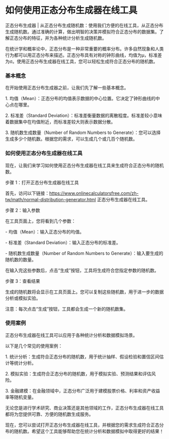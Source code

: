 如何使用正态分布生成器在线工具
===============

正态分布生成器 | 从正态分布生成随机数：使用我们方便的在线工具，从正态分布生成随机数。通过准确的计算，做出明智的决策并模拟符合正态分布的数据集。了解正态分布的特征，并为各种统计分析生成随机数。

在统计学和概率论中，正态分布是一种非常重要的概率分布。许多自然现象和人类行为都可以用正态分布来描述。正态分布具有对称的钟形曲线，均值为μ，标准差为σ。使用正态分布生成器在线工具，您可以轻松生成符合正态分布的随机数。

### 基本概念

在开始使用正态分布生成器之前，让我们先了解一些基本概念。

1\. 均值（Mean）：正态分布的均值表示数据的中心位置。它决定了钟形曲线的中心点在哪里。

2\. 标准差（Standard Deviation）：标准差衡量数据的离散程度。标准差较小意味着数据集中在均值附近，而标准差较大则表示数据分散。

3\. 随机数生成数量（Number of Random Numbers to Generate）：您可以选择生成多少个随机数。根据您的需求，可以生成几个或几百个随机数。

### 如何使用正态分布生成器在线工具

现在，让我们来学习如何使用正态分布生成器在线工具来生成符合正态分布的随机数。

步骤 1：打开正态分布生成器在线工具

首先，访问以下链接：https://www.onlinecalculatorsfree.com/zh-tw/math/normal-distribution-generator.html 正态分布生成器在线工具。

步骤 2：输入参数

在工具页面上，您将看到几个参数：

\- 均值（Mean）：输入正态分布的均值。

\- 标准差（Standard Deviation）：输入正态分布的标准差。

\- 随机数生成数量（Number of Random Numbers to Generate）：输入要生成的随机数的数量。

在输入完这些参数后，点击“生成”按钮，工具将生成符合您指定参数的随机数。

步骤 3：查看结果

生成的随机数将会显示在工具页面上。您可以复制这些随机数，用于进一步的数据分析或模拟实验。

注意：每次点击“生成”按钮，工具都会生成一个新的随机数集。

### 使用案例

正态分布生成器在线工具可以应用于各种统计分析和数据模拟场景。

以下是几个常见的使用案例：

1\. 统计分析：生成符合正态分布的随机数，用于统计抽样、假设检验和置信区间估计等统计分析。

2\. 模拟实验：生成符合正态分布的随机数，用于模拟实验、预测结果和评估风险。

3\. 金融建模：在金融领域中，正态分布广泛用于建模股票价格、利率和资产收益率等随机变量。

无论您是进行学术研究、商业决策还是其他领域的工作，正态分布生成器在线工具都将为您提供可靠、方便的随机数生成服务。

现在，您可以尝试打开正态分布生成器在线工具，并根据您的需求生成符合正态分布的随机数。希望这个工具能够帮助您在统计分析和数据模拟中取得更好的结果！
